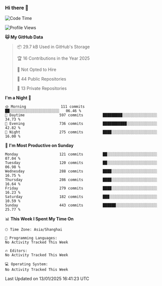 ### Hi there 👋

<!--
**robinWongM/robinWongM** is a ✨ _special_ ✨ repository because its `README.md` (this file) appears on your GitHub profile.

Here are some ideas to get you started:

- 🔭 I’m currently working on ...
- 🌱 I’m currently learning ...
- 👯 I’m looking to collaborate on ...
- 🤔 I’m looking for help with ...
- 💬 Ask me about ...
- 📫 How to reach me: ...
- 😄 Pronouns: ...
- ⚡ Fun fact: ...
-->

<!--START_SECTION:waka-->
![Code Time](http://img.shields.io/badge/Code%20Time-266%20hrs%2026%20mins-blue)

![Profile Views](http://img.shields.io/badge/Profile%20Views-0-blue)

**🐱 My GitHub Data** 

> 📦 29.7 kB Used in GitHub's Storage 
 > 
> 🏆 16 Contributions in the Year 2025
 > 
> 🚫 Not Opted to Hire
 > 
> 📜 44 Public Repositories 
 > 
> 🔑 13 Private Repositories 
 > 
**I'm a Night 🦉** 

```text
🌞 Morning                111 commits         ██░░░░░░░░░░░░░░░░░░░░░░░   06.46 % 
🌆 Daytime                597 commits         █████████░░░░░░░░░░░░░░░░   34.73 % 
🌃 Evening                736 commits         ███████████░░░░░░░░░░░░░░   42.82 % 
🌙 Night                  275 commits         ████░░░░░░░░░░░░░░░░░░░░░   16.00 % 
```
📅 **I'm Most Productive on Sunday** 

```text
Monday                   121 commits         ██░░░░░░░░░░░░░░░░░░░░░░░   07.04 % 
Tuesday                  120 commits         ██░░░░░░░░░░░░░░░░░░░░░░░   06.98 % 
Wednesday                288 commits         ████░░░░░░░░░░░░░░░░░░░░░   16.75 % 
Thursday                 286 commits         ████░░░░░░░░░░░░░░░░░░░░░   16.64 % 
Friday                   279 commits         ████░░░░░░░░░░░░░░░░░░░░░   16.23 % 
Saturday                 182 commits         ███░░░░░░░░░░░░░░░░░░░░░░   10.59 % 
Sunday                   443 commits         ██████░░░░░░░░░░░░░░░░░░░   25.77 % 
```


📊 **This Week I Spent My Time On** 

```text
🕑︎ Time Zone: Asia/Shanghai

💬 Programming Languages: 
No Activity Tracked This Week

🔥 Editors: 
No Activity Tracked This Week

💻 Operating System: 
No Activity Tracked This Week
```


 Last Updated on 13/01/2025 16:41:23 UTC
<!--END_SECTION:waka-->
